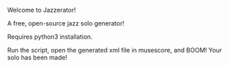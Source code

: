 Welcome to Jazzerator!

A free, open-source jazz solo generator!

Requires python3 installation.

Run the script, open the generated xml file in musescore, and BOOM! Your solo has been made!